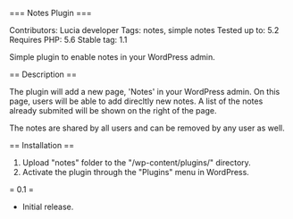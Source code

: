 === Notes Plugin ===

Contributors: Lucia developer
Tags: notes, simple notes
Tested up to: 5.2
Requires PHP: 5.6
Stable tag: 1.1

Simple plugin to enable notes in your WordPress admin. 

== Description ==

The plugin will add a new page, 'Notes' in your WordPress admin. On this page, users will be able to add direcltly new notes. A list of the notes already submited will be shown on the right of the page. 

The notes are shared by all users and can be removed by any user as well. 


== Installation ==
1. Upload "notes" folder to the "/wp-content/plugins/" directory.
2. Activate the plugin through the "Plugins" menu in WordPress.


= 0.1 =
* Initial release.
